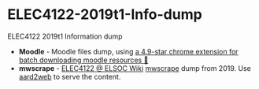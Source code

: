 # ELEC4122-2019t1-Info-dump
ELEC4122 2019t1 Information dump

* **Moodle** - Moodle files dump, using [a 4.9-star chrome extension for batch downloading moodle resources 💾](https://github.com/harsilspatel/moodle-downloader)
* **mwscrape** - [ELEC4122 @ ELSOC Wiki](https://elsoc.fandom.com/wiki/ELEC4122) [mwscrape](https://github.com/itkach/mwscrape) dump from 2019. Use [aard2web](https://github.com/itkach/aard2-web) to serve the content.
